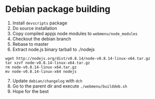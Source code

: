 # Debian package building

  1. Install `devscripts` package
  1. Do source installation
  1. Copy compiled appjs node modules to `webmenu/node_modules`
  1. Checkout the debian branch
  1. Rebase to master
  1. Extract node.js binary tarball to ./nodejs

```
wget http://nodejs.org/dist/v0.8.14/node-v0.8.14-linux-x64.tar.gz
tar xzvf node-v0.8.14-linux-x64.tar.gz
rm node-v0.8.14-linux-x64.tar.gz 
mv node-v0.8.14-linux-x64 nodejs
```

  7. Update `debian/changelog` with `dch`
  8. Go to the parent dir and execute `./webmenu/builddeb.sh`
  9. Hope for the best





